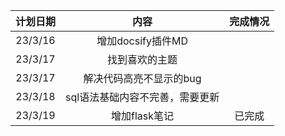 <!-- 更新计划-->
| 计划日期 |                             内容                             | 完成情况|
| :--: | :----------------------------------------------------------: | :--: |
|  23/3/16   |                     增加docsify插件MD                      |  |
|  23/3/17   |                     找到喜欢的主题                    | |
|  23/3/17   |                     解决代码高亮不显示的bug               |     |
|  23/3/18   |                     sql语法基础内容不完善，需要更新        |    |
|  23/3/19   |                     增加flask笔记            |           已完成         |